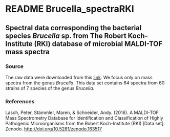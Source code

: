 # README Brucella_spectraRKI

## Spectral data corresponding the bacterial species *Brucella* sp. from  The Robert Koch-Institute (RKI) database of microbial MALDI-TOF mass spectra

### Source

The raw data were downloaded from this  [link](https://zenodo.org/record/163517#.YIkWiNZuJCp). We focus only on  mass spectra from the genus *Brucella*. This data set contains 64 spectra from 60 strains of 7 species of the genus *Brucella*.

### References

Lasch, Peter, Stämmler, Maren, & Schneider, Andy. (2016). A MALDI-TOF Mass Spectrometry Database for Identification and Classification of Highly  Pathogenic Microorganisms from the Robert Koch-Institute (RKI) [Data  set]. Zenodo. http://doi.org/10.5281/zenodo.163517
